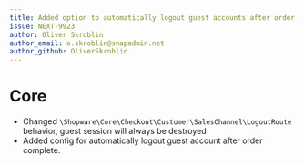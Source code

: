 ```yaml
---
title: Added option to automatically logout guest accounts after order
issue: NEXT-9923
author: Oliver Skroblin
author_email: o.skroblin@snapadmin.net 
author_github: OliverSkroblin
---
```

# Core
* Changed `\Shopware\Core\Checkout\Customer\SalesChannel\LogoutRoute` behavior, guest session will always be destroyed
* Added config for automatically logout guest account after order complete.
